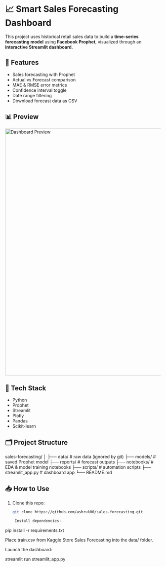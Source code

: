 # 📈 Smart Sales Forecasting Dashboard

This project uses historical retail sales data to build a **time-series forecasting model** using **Facebook Prophet**, visualized through an **interactive Streamlit dashboard**.

## 🚀 Features

- Sales forecasting with Prophet
- Actual vs Forecast comparison
- MAE & RMSE error metrics
- Confidence interval toggle
- Date range filtering
- Download forecast data as CSV

## 📊 Preview

<img src="https://github.com/ashruk00/sales-forecasting/assets/demo-screenshot.png" alt="Dashboard Preview" width="800"/>

## 🧠 Tech Stack

- Python
- Prophet
- Streamlit
- Plotly
- Pandas
- Scikit-learn

## 🗂 Project Structure

sales-forecasting/
│
├── data/ # raw data (ignored by git)
├── models/ # saved Prophet model
├── reports/ # forecast outputs
├── notebooks/ # EDA & model training notebooks
├── scripts/ # automation scripts
├── streamlit_app.py # dashboard app
└── README.md


## 📥 How to Use

1. Clone this repo:
   ```bash
   git clone https://github.com/ashruk00/sales-forecasting.git

    Install dependencies:

pip install -r requirements.txt

Place train.csv from Kaggle Store Sales Forecasting into the data/ folder.

Launch the dashboard:

streamlit run streamlit_app.py
